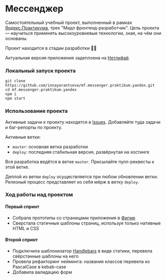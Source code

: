 # Мессенджер

Самостоятельный учебный проект, выполненный в рамках [Яндекс.Практикума](https://praktikum.yandex.ru/), трек "Мидл фронтенд-разработчик". Цель проекта — научиться применять высокоуровневые технологии, зная, на чём они основаны.

Проект находится в стадии разработки 👩‍💻 

Актуальная версия приложения задеплоена на [Нетлифай](https://pensive-leavitt-befdef.netlify.app/). 

### Локальный запуск проекта

```
git clone https://github.com/innayarantseva/mf.messenger.praktikum.yandex.git
cd mf.messenger.praktikum.yandex
npm i
npm start
```

### Использование проекта

Активные задачи к проекту находятся в [Issues](https://github.com/innayarantseva/mf.messenger.praktikum.yandex/issues). Добавляйте туда задачи и баг-репорты по проекту.

Активные ветки:
- `master`: основная ветка разработки
- `deploy`: последняя стабильная версия, развёрнутая на хостинге

Вся разработка ведётся в ветке `master`. Присылайте пулл-реквесты к этой ветке.

Деплой из ветки `deploy` осуществляется при любом обновлении ветки. Релизный процесс представляет из себя мёрж в ветку `deploy`.

### Ход работы над проектом
#### Первый спринт
- Собрала прототипы со страницами приложения в [Фигме](https://www.figma.com/file/xBenYXJh9KhKgsoJy6NrWR/%D0%9C%D0%B5%D1%81%D1%81%D0%B5%D0%BD%D0%B4%D0%B6%D0%B5%D1%80?node-id=3%3A4)
- Сверстала статичные шаблоны страниц, используя только нативные HTML и CSS

#### Второй спринт
- Подключила шаблонизатор [Handlebars](https://handlebarsjs.com/) в виде статики, перевела свёрстанные шаблоны на него
- Провела рефакторинг нейминга: названия классов перевела из PascalCase в kebab-case
- Добавила валидацию форм
